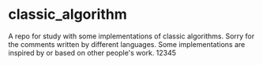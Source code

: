 # classic_algorithm
A repo for study with some implementations of classic algorithms. Sorry for the comments written by different languages. Some implementations are inspired by or based on other people's work.
12345
